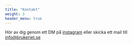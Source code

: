 ```yaml
---
title: "Kontakt"
weight: 3
header_menu: true
---
```


Hör av dig genom ett DM på [instagram](https://www.instagram.com/brukeriet/)
eller skicka ett mail till [info@brukeriet.se](mailto:info@brukeriet.se)
